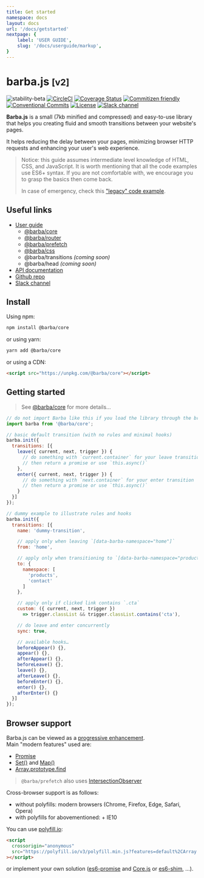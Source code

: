 ```yaml
---
title: Get started
namespace: docs
layout: docs
url: '/docs/getstarted'
nextpage: {
    label: 'USER GUIDE',
    slug: '/docs/userguide/markup',
}
---
```


# barba.js <small>[v2]</small>

![stability-beta](https://img.shields.io/badge/stability-beta-lightgrey.svg?style=flat-square)
[![CircleCI](https://img.shields.io/circleci/project/github/barbajs/barba/master.svg?style=flat-square)](https://circleci.com/gh/barbajs/barba/tree/master)
[![Coverage Status](https://img.shields.io/coveralls/github/barbajs/barba/master.svg?style=flat-square)](https://coveralls.io/github/barbajs/barba?branch=master)
[![Commitizen friendly](https://img.shields.io/badge/commitizen-friendly-brightgreen.svg?style=flat-square)](http://commitizen.github.io/cz-cli/)
[![Conventional Commits](https://img.shields.io/badge/Conventional%20Commits-1.0.0-yellow.svg?style=flat-square)](https://conventionalcommits.org)
[![License](https://img.shields.io/badge/license-MIT-green.svg?style=flat-square)](https://github.com/barbajs/barba/blob/master/LICENSE)
[![Slack channel](https://img.shields.io/badge/slack-channel-purple.svg?style=flat-square&logo=slack)](https://barbajs.slack.com)

**Barba.js** is a small (7kb minified and compressed) and easy-to-use library that helps you creating fluid and smooth transitions between your website's pages.

It helps reducing the delay between your pages, minimizing browser HTTP requests and enhancing your user's web experience.

> Notice: this guide assumes intermediate level knowledge of HTML, CSS, and JavaScript. It is worth mentioning that all the code examples use ES6+ syntax. If you are not comfortable with, we encourage you to grasp the basics then come back.
>
> In case of emergency, check this ["legacy" code example](legacy.md).

## Useful links

- [User guide](https://barba.js.org/docs/v2/user/)
  - [@barba/core](https://barba.js.org/docs/v2/user/core.html)
  - [@barba/router](https://barba.js.org/docs/v2/user/router.html)
  - [@barba/prefetch](https://barba.js.org/docs/v2/user/prefetch.html)
  - [@barba/css](https://barba.js.org/docs/v2/user/css.html)
  - @barba/transitions _(coming soon)_
  - @barba/head _(coming soon)_
- [API documentation](https://barba.js.org/docs/v2/api/)
- [Github repo](https://github.com/barbajs/barba)
- [Slack channel](https://barbajs.slack.com)

## Install

Using npm:

```sh
npm install @barba/core
```

or using yarn:

```sh
yarn add @barba/core
```

or using a CDN:

```html
<script src="https://unpkg.com/@barba/core"></script>
```

## Getting started

> See [@barba/core](https://barba.js.org/docs/v2/user/core.html) for more details…

```js
// do not import Barba like this if you load the library through the browser
import barba from '@barba/core';

// basic default transition (with no rules and minimal hooks)
barba.init({
  transitions: [{
    leave({ current, next, trigger }) {
      // do something with `current.container` for your leave transition
      // then return a promise or use `this.async()`
    },
    enter({ current, next, trigger }) {
      // do something with `next.container` for your enter transition
      // then return a promise or use `this.async()`
    }
  }]
});

// dummy example to illustrate rules and hooks
barba.init({
  transitions: [{
    name: 'dummy-transition',

    // apply only when leaving `[data-barba-namespace="home"]`
    from: 'home',

    // apply only when transitioning to `[data-barba-namespace="products | contact"]`
    to: {
      namespace: [
        'products',
        'contact'
      ]
    },

    // apply only if clicked link contains `.cta`
    custom: ({ current, next, trigger })
      => trigger.classList && trigger.classList.contains('cta'),

    // do leave and enter concurrently
    sync: true,

    // available hooks…
    beforeAppear() {},
    appear() {},
    afterAppear() {},
    beforeLeave() {},
    leave() {},
    afterLeave() {},
    beforeEnter() {},
    enter() {},
    afterEnter() {}
  }]
});
```

## Browser support

Barba.js can be viewed as a [progressive enhancement](https://www.smashingmagazine.com/2009/04/progressive-enhancement-what-it-is-and-how-to-use-it/).  
Main "modern features" used are:

- [Promise](https://developer.mozilla.org/en-US/docs/Web/JavaScript/Reference/Global_Objects/Promise)
- [Set()](https://developer.mozilla.org/en-US/docs/Web/JavaScript/Reference/Global_Objects/Set) and [Map()](https://developer.mozilla.org/en-US/docs/Web/JavaScript/Reference/Global_Objects/Map)
- [Array.prototype.find](https://developer.mozilla.org/en-US/docs/Web/JavaScript/Reference/Global_Objects/Array/find)

> `@barba/prefetch` also uses [IntersectionObserver](https://developer.mozilla.org/en-US/docs/Web/API/Intersection_Observer_API)

Cross-browser support is as follows:

- without polyfills: modern browsers (Chrome, Firefox, Edge, Safari, Opera)
- with polyfills for abovementioned: + IE10

You can use [polyfill.io](https://polyfill.io/v3/):

```html
<script
  crossorigin="anonymous"
  src="https://polyfill.io/v3/polyfill.min.js?features=default%2CArray.prototype.find%2CIntersectionObserver"
></script>
```

or implement your own solution ([es6-promise](https://github.com/stefanpenner/es6-promise) and [Core.js](https://github.com/zloirock/core-js) or [es6-shim](https://github.com/paulmillr/es6-shim/blob/master/README.md), …).
